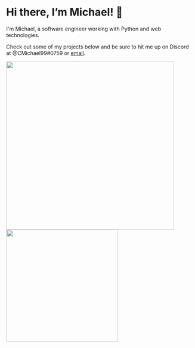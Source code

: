 # Hi there, I’m Michael! 👋

I'm Michael, a software engineer working with Python and web technologies.

Check out some of my projects below and be sure to hit me up on Discord at @CMichael99#0759 or [email](mailto:mihaimihaia431@gmail.com).

<img align="left" width="450" src="https://github-readme-stats.vercel.app/api?username=CMihai99&count_private=true&line_height=21&show_icons=true&hide_border=true&theme=blueberry"/>
<img align="left" width="300" src="https://github-readme-stats.vercel.app/api/top-langs/?username=CMihai99&layout=compact&card_width=250&hide_border=true&theme=blueberry"/>
